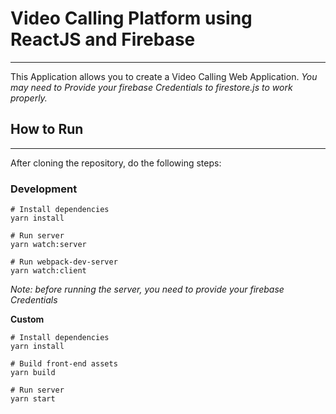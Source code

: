 # Video Calling Platform using ReactJS and Firebase
***
This Application allows you to create a Video Calling Web Application.
*You may need to Provide your firebase Credentials to firestore.js to work properly.*

## How to Run
***
After cloning the repository, do the following steps:

### Development

```
# Install dependencies
yarn install

# Run server
yarn watch:server

# Run webpack-dev-server
yarn watch:client
```
*Note: before running the server, you need to provide your firebase Credentials*

**Custom**
```
# Install dependencies
yarn install

# Build front-end assets
yarn build

# Run server
yarn start
```
